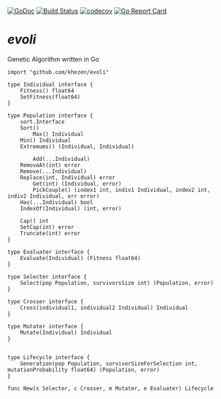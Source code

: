 [![GoDoc](https://img.shields.io/badge/go-documentation-blue.svg?style=flat-square)](https://godoc.org/github.com/khezen/evoli)
[![Build Status](http://img.shields.io/travis/khezen/evoli.svg?style=flat-square)](https://travis-ci.org/khezen/evoli) [![codecov](https://img.shields.io/codecov/c/github/khezen/evoli/master.svg?style=flat-square)](https://codecov.io/gh/khezen/evoli)
[![Go Report Card](https://goreportcard.com/badge/github.com/khezen/evoli?style=flat-square)](https://goreportcard.com/report/github.com/khezen/evoli)

# *evoli*
Genetic Algorithm written in Go
```golang
import "github.com/khezen/evoli"
```

```golang
type Individual interface {
	Fitness() float64
	SetFitness(float64)
}
```

```golang
type Population interface {
	sort.Interface
	Sort()
    	Max() Individual
	Min() Individual
	Extremums() (Individual, Individual)

    	Add(...Individual)
   	RemoveAt(int) error
	Remove(...Individual)
	Replace(int, Individual) error
    	Get(int) (Individual, error)
    	PickCouple() (index1 int, indiv1 Individual, index2 int, indiv2 Individual, err error)
	Has(...Individual) bool
	IndexOf(Individual) (int, error)

	Cap() int
	SetCap(int) error
	Truncate(int) error
}

```

```golang
type Evaluater interface {
	Evaluate(Individual) (Fitness float64)
}
```

```golang
type Selecter interface {
	Select(pop Population, survivorsSize int) (Population, error)
}
```

```golang
type Crosser interface {
	Cross(individual1, individual2 Individual) Individual
}
```

```golang
type Mutater interface {
	Mutate(Individual) Individual
}
```

```golang

type Lifecycle interface {
	Generation(pop Population, survivorSizeForSelection int, mutationProbability float64) (Population, error)
}

func New(s Selecter, c Crosser, m Mutater, e Evaluater) Lifecycle

```
